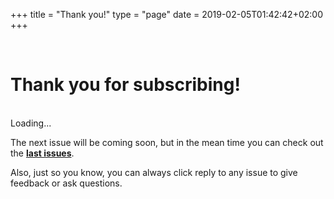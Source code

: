 +++
title = "Thank you!"
type = "page"
date = 2019-02-05T01:42:42+02:00
+++

<br />

# Thank you for subscribing!

<div class="text-left">

<br />

<div id="osw-alert"></div>

<div class="spinner-border text-primary" role="status" id="osw-loader">
  <span class="sr-only">Loading...</span>
</div>

The next issue will be coming soon, but in the mean time you can check out the **[last issues](/)**.

Also, just so you know, you can always click reply to any issue to give feedback or ask questions.

</div>


<script type="text/javascript">
$(document).ready(function() {
  var urlParams = new URLSearchParams(window.location.search);
  var token = urlParams.get('token');
  var contactId = urlParams.get('contact');
  if (token == null || contactId == null) {
    hideLoader();
    displayError('Error confirming your subscription. Please click again on the link provided in the email.');
    return;
  }

  var query = 'mutation($input: VerifyContactInput!) { verifyContact(input: $input) }';
  var variables = {
    input: {
      id: decodeURIComponent(contactId),
      token: token,
    },
  };
  graphqlReq(query, variables)
  .done(function(data) {
    if (data.errors && data.errors.length > 0) {
       displayError(data.errors[0].message);
       return ;
    }
    displaySuccess('You are now subscribed to <b>Open Source Weekly</b>');
  })
  .fail(function() {
    displayError('Error confirming your subscription. Please click again on the link provided in the email.');
  })
  .always(function() {
    hideLoader();
  })
});
</script>
